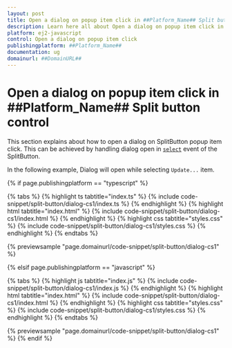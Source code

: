 ```yaml
---
layout: post
title: Open a dialog on popup item click in ##Platform_Name## Split button control | Syncfusion
description: Learn here all about Open a dialog on popup item click in Syncfusion ##Platform_Name## Split button control of Syncfusion Essential JS 2 and more.
platform: ej2-javascript
control: Open a dialog on popup item click 
publishingplatform: ##Platform_Name##
documentation: ug
domainurl: ##DomainURL##
---
```


# Open a dialog on popup item click in ##Platform_Name## Split button control

This section explains about how to open a dialog on SplitButton popup item click. This can be achieved by handling dialog open in [`select`](../../api/split-button#select) event of the SplitButton.

In the following example, Dialog will open while selecting `Update...` item.

{% if page.publishingplatform == "typescript" %}

 {% tabs %}
{% highlight ts tabtitle="index.ts" %}
{% include code-snippet/split-button/dialog-cs1/index.ts %}
{% endhighlight %}
{% highlight html tabtitle="index.html" %}
{% include code-snippet/split-button/dialog-cs1/index.html %}
{% endhighlight %}
{% highlight css tabtitle="styles.css" %}
{% include code-snippet/split-button/dialog-cs1/styles.css %}
{% endhighlight %}
{% endtabs %}
        
{% previewsample "page.domainurl/code-snippet/split-button/dialog-cs1" %}

{% elsif page.publishingplatform == "javascript" %}

{% tabs %}
{% highlight js tabtitle="index.js" %}
{% include code-snippet/split-button/dialog-cs1/index.js %}
{% endhighlight %}
{% highlight html tabtitle="index.html" %}
{% include code-snippet/split-button/dialog-cs1/index.html %}
{% endhighlight %}
{% highlight css tabtitle="styles.css" %}
{% include code-snippet/split-button/dialog-cs1/styles.css %}
{% endhighlight %}
{% endtabs %}

{% previewsample "page.domainurl/code-snippet/split-button/dialog-cs1" %}
{% endif %}